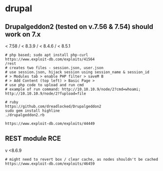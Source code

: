 # drupal

## Drupalgeddon2 (tested on v.7.56 & 7.54) should work on 7.x

< 7.58 / < 8.3.9 / < 8.4.6 / < 8.5.1

```
# php based; sudo apt install php-curl
https://www.exploit-db.com/exploits/41564
/rest
# creates two files - session.json, user.json
# use session.json, hijack session using session_name & session_id
# > Modules tab > enable PHP filter > saveM B
# > Add Content (top left) > Basic Page > 
# use php code to upload and run cmd
# example of run command: http://10.10.10.9/node/2?cmd=whoami; http://10.10.10.9/node/2?fupload=file

# ruby 
https://github.com/dreadlocked/Drupalgeddon2
sudo gem install highline
./drupalgeddon2.rb

https://www.exploit-db.com/exploits/44449
```

## REST module RCE

v <8.6.9

```
# might need to revert box / clear cache, as nodes shouldn't be cached
https://www.exploit-db.com/exploits/46459
```
